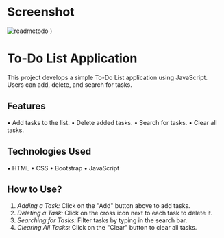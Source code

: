 # Screenshot
![readmetodo](https://github.com/kubralkn/To-Do_List/assets/160510842/e15bd817-b656-4acb-90ad-84247ca4b4d2)
)

# To-Do List Application
This project develops a simple To-Do List application using JavaScript. Users can add, delete, and search for tasks.

## Features
• Add tasks to the list.
• Delete added tasks.
• Search for tasks.
• Clear all tasks.

## Technologies Used
• HTML
• CSS
• Bootstrap
• JavaScript

## How to Use?
1. *Adding a Task:* Click on the "Add" button above to add tasks.
2. *Deleting a Task:* Click on the cross icon next to each task to delete it.
3. *Searching for Tasks:* Filter tasks by typing in the search bar.
4. *Clearing All Tasks:* Click on the "Clear" button to clear all tasks.




